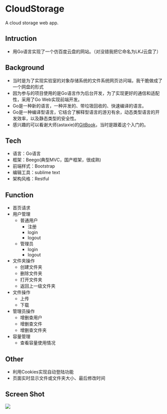 # CloudStorage
A cloud storage web app.

## Intruction
 * 用Go语言实现了一个仿百度云盘的网站。（对没错我把它命名为LKJ云盘了）

## Background
 * 当时是为了实现实验室的对象存储系统的文件系统网页访问端，我干脆做成了一个网盘的形式
 * 因为参与的项目使用的是Go语言作为后台开发，为了实现更好的通信和适配性，采用了Go Web实现前端开发。
 * Go是一种新的语言，一种并发的、带垃圾回收的、快速编译的语言。
 * Go是一种编译型语言，它结合了解释型语言的游刃有余，动态类型语言的开发效率，以及静态类型的安全性。
 * 感兴趣的可以看谢大师(astaxie)的[GitBook](https://www.gitbook.com/book/wizardforcel/build-web-application-with-golang/details)，当时是跟着这个入门的。

## Tech
 * 语言：Go语言
 * 框架：Beego(典型MVC，国产框架，很成熟)
 * 前端样式：Bootstrap
 * 编辑工具：sublime text
 * 架构风格：Restful

## Function
 * 首页请求
 * 用户管理
 	* 普通用户
 		* 注册
 		* login
 		* logout
 	* 管理员
 		* login
 		* logout
 * 文件夹操作
 	* 创建文件夹
 	* 删除文件夹
 	* 打开文件夹
 	* 返回上一级文件夹
 * 文件操作
 	* 上传
 	* 下载
 * 管理员操作
 	* 增删查用户
 	* 增删查文件
 	* 增删查文件夹
 * 容量管理
 	* 查看容量使用情况

## Other
 * 利用Cookies实现自动登陆功能
 * 页面实时显示文件或文件夹大小、最后修改时间

## Screen Shot
![](https://github.com/rical730/CloudStorage/blob/master/screenshot/main.png)
